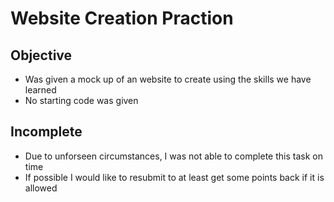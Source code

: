 # Website Creation Praction

## Objective
* Was given a mock up of an website to create using the skills we have learned
* No starting code was given

## Incomplete
* Due to unforseen circumstances, I was not able to complete this task on time
* If possible I would like to resubmit to at least get some points back if it is allowed


